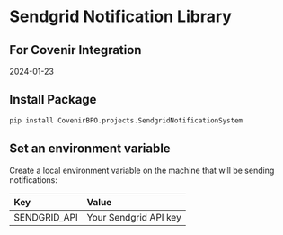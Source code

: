 # Sendgrid Notification Library
## For Covenir Integration
2024-01-23

## Install Package
```python
pip install CovenirBPO.projects.SendgridNotificationSystem
```

## Set an environment variable
Create a local environment variable on the machine that will be sending notifications:

| Key          | Value                 |
| :----------- | :-------------------- |
| SENDGRID_API | Your Sendgrid API key |